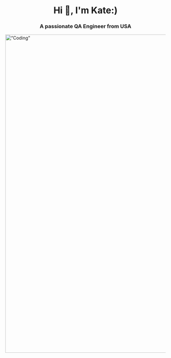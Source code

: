 <h1 align="center">Hi 👋, I'm Kate:)</h1>
<h3 align="center">A passionate QA Engineer from USA</h3>
<img align="center" alt=“Coding" width="1000" src="https://crediblesoft.com/wp-content/uploads/2020/11/Software-Testing-Company.jpg">
